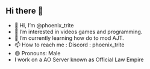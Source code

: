 ## Hi there 👋
- 👋 Hi, I’m @phoenix_trite
- 👀 I’m interested in videos games and programming.
- 🌱 I’m currently learning how do to mod AJT.
- 📫 How to reach me : Discord : phoenix_trite
- 😄 Pronouns: Male
- I work on a AO Server known as Official Law Empire
<!---
Trite699/Trite699 is a ✨ special ✨ repository because its `README.md` (this file) appears on your GitHub profile.
You can click the Preview link to take a look at your changes.
--->
